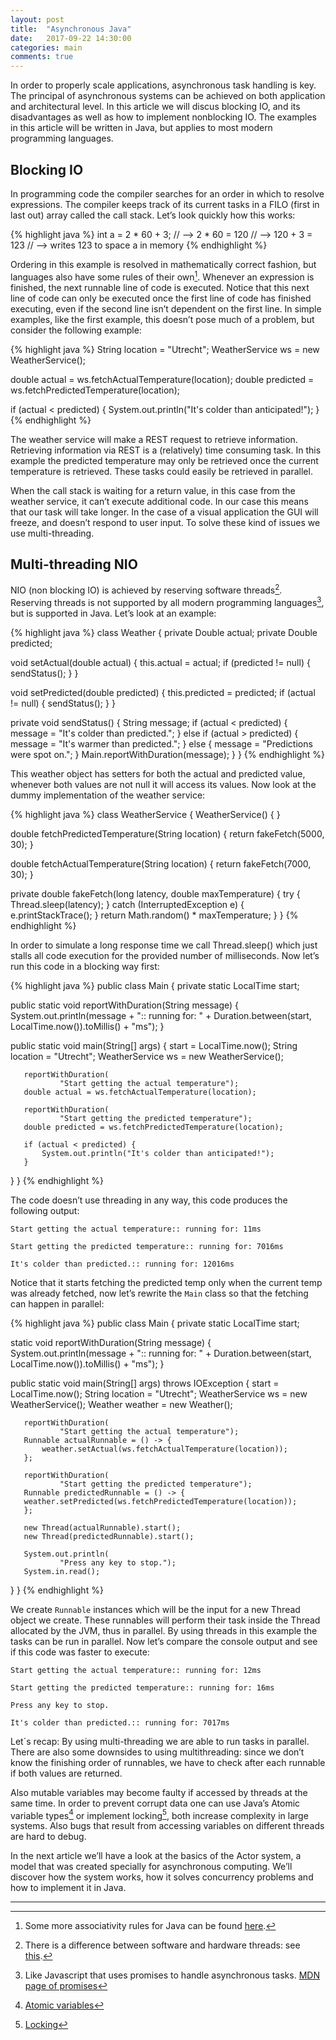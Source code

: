 ```yaml
---
layout: post
title:  "Asynchronous Java"
date:   2017-09-22 14:30:00
categories: main
comments: true
---
```

In order to properly scale applications, asynchronous task handling is key. The principal of asynchronous systems can be achieved on both application and architectural level. In this article we will discus blocking IO, and its disadvantages as well as how to implement nonblocking IO. The examples in this article will be written in Java, but applies to most modern programming languages.

## Blocking IO
In programming code the compiler searches for an order in which to resolve expressions. The compiler keeps track of its current tasks in a FILO (first in last out) array called the call stack. Let’s look quickly how this works: 

{% highlight java %}
int a = 2 * 60 + 3;
// --> 2 * 60 = 120
// --> 120 + 3 = 123
// --> writes 123 to space a in memory
{% endhighlight %}

Ordering in this example is resolved in mathematically correct fashion, but languages also have some rules of their own[^1]. Whenever an expression is finished, the next runnable line of code is executed. Notice that this next line of code can only be executed once the first line of code has finished executing, even if the second line isn’t dependent on the first line. 
In simple examples, like the first example, this doesn’t pose much of a problem, but consider the following example:

{% highlight java %}
String location = "Utrecht";
WeatherService ws = new WeatherService();

double actual = ws.fetchActualTemperature(location);
double predicted = ws.fetchPredictedTemperature(location);

if (actual < predicted) {
   System.out.println("It's colder than anticipated!");
}
{% endhighlight %}

The weather service will make a REST request to retrieve information. Retrieving information via REST is a (relatively) time consuming task. In this example the predicted temperature may only be retrieved once the current temperature is retrieved. These tasks could easily be retrieved in parallel.

When the call stack is waiting for a return value, in this case from the weather service, it can’t execute additional code. In our case this means that our task will take longer. In the case of a visual application the GUI will freeze, and doesn’t respond to user input. To solve these kind of issues we use multi-threading.

## Multi-threading NIO
NIO (non blocking IO) is achieved by reserving software threads[^2]. Reserving threads is not supported by all modern programming languages[^3], but is supported in Java. Let’s look at an example:

{% highlight java %}
class Weather {
   private Double actual;
   private Double predicted;

   void setActual(double actual) {
       this.actual = actual;
       if (predicted != null) {
           sendStatus();
       }
   }

   void setPredicted(double predicted) {
       this.predicted = predicted;
       if (actual != null) {
           sendStatus();
       }
   }

   private void sendStatus() {
       String message;
       if (actual < predicted) {
           message = "It's colder than predicted.";
       } else if (actual > predicted) {
           message = "It's warmer than predicted.";
       } else {
           message = "Predictions were spot on.";
       }
       Main.reportWithDuration(message);
   }
}
{% endhighlight %}

This weather object has setters for both the actual and predicted value, whenever both values are not null it will access its values. Now look at the dummy implementation of the weather service:

{% highlight java %}
class WeatherService {
   WeatherService() { }

   double fetchPredictedTemperature(String location) {
       return fakeFetch(5000, 30);
   }

   double fetchActualTemperature(String location) {
       return fakeFetch(7000, 30);
   }

   private double fakeFetch(long latency,
                            double maxTemperature) {
       try {
           Thread.sleep(latency);
       } catch (InterruptedException e) {
           e.printStackTrace();
       }
       return Math.random() *
               maxTemperature;
   }
}
{% endhighlight %}

In order to simulate a long response time we call Thread.sleep() which just stalls all code execution for the provided number of milliseconds. Now let’s run this code in a blocking way first:

{% highlight java %}
public class Main {
   private static LocalTime start;

   public static void reportWithDuration(String message) {
       System.out.println(message + ":: running for: "
               + Duration.between(start, LocalTime.now()).toMillis()
               + "ms");
   }

   public static void main(String[] args) {
       start = LocalTime.now();
       String location = "Utrecht";
       WeatherService ws = new WeatherService();

       reportWithDuration(
               "Start getting the actual temperature");
       double actual = ws.fetchActualTemperature(location);

       reportWithDuration(
               "Start getting the predicted temperature");
       double predicted = ws.fetchPredictedTemperature(location);

       if (actual < predicted) {
           System.out.println("It's colder than anticipated!");
       }
   }
}
{% endhighlight %}

The code doesn’t use threading in any way, this code produces the following output:

`Start getting the actual temperature:: running for: 11ms`

`Start getting the predicted temperature:: running for: 7016ms`

`It's colder than predicted.:: running for: 12016ms`

Notice that it starts fetching the predicted temp only when the current temp was already fetched, now let’s rewrite the `Main` class so that the fetching can happen in parallel:

{% highlight java %}
public class Main {
   private static LocalTime start;

   static void reportWithDuration(String message) {
       System.out.println(message + ":: running for: "
               + Duration.between(start, LocalTime.now()).toMillis()
               + "ms");
   }

   public static void main(String[] args) throws IOException {
       start = LocalTime.now();
       String location = "Utrecht";
       WeatherService ws = new WeatherService();
       Weather weather = new Weather();

       reportWithDuration(
               "Start getting the actual temperature");
       Runnable actualRunnable = () -> {
           weather.setActual(ws.fetchActualTemperature(location));
       };

       reportWithDuration(
               "Start getting the predicted temperature");
       Runnable predictedRunnable = () -> {
       weather.setPredicted(ws.fetchPredictedTemperature(location));
       };

       new Thread(actualRunnable).start();
       new Thread(predictedRunnable).start();

       System.out.println(
               "Press any key to stop.");
       System.in.read();
   }
}
{% endhighlight %}

We create `Runnable` instances which will be the input for a new Thread object we create. These runnables will perform their task inside the Thread allocated by the JVM, thus in parallel. By using threads in this example the tasks can be run in parallel. Now let’s compare the console output and see if this code was faster to execute:


`Start getting the actual temperature:: running for: 12ms`

`Start getting the predicted temperature:: running for: 16ms`

`Press any key to stop.`

`It's colder than predicted.:: running for: 7017ms`

Let´s recap: By using multi-threading we are able to run tasks in parallel. There are also some downsides to using multithreading: since we don’t know the finishing order of runnables, we have to check after each runnable if both values are returned. 

Also mutable variables may become faulty if accessed by threads at the same time. In order to prevent corrupt data one can use Java’s Atomic variable types[^4] or implement locking[^5], both increase complexity in large systems. Also bugs that result from accessing variables on different threads are hard to debug.

In the next article we’ll have a look at the basics of the Actor system, a model that was created specially for asynchronous computing. We’ll discover how the system works, how it solves concurrency problems and how to implement it in Java.



----------------
[^1]: Some more associativity rules for Java can be found [here](http://introcs.cs.princeton.edu/java/11precedence/).
[^2]: There is a difference between software and hardware threads: see [this](https://stackoverflow.com/questions/5593328/software-threads-vs-hardware-threads).
[^3]: Like Javascript that uses promises to handle asynchronous tasks. [MDN page of promises](https://developer.mozilla.org/nl/docs/Web/JavaScript/Reference/Global_Objects/Promise)
[^4]: [Atomic variables](https://docs.oracle.com/javase/tutorial/essential/concurrency/atomicvars.html)
[^5]: [Locking](https://docs.oracle.com/javase/7/docs/api/java/util/concurrent/locks/Lock.html)